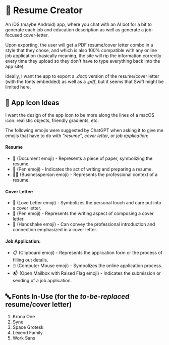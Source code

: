 # 📄 Resume Creator
An iOS (maybe Android) app, where you chat with an AI bot for a bit to generate each job and education description as well as generate a job-focused cover-letter.

Upon exporting, the user will get a PDF resume/cover letter combo in a style that they chose, and which is also 100% compatible with any online job application (basically meaning, the site will rip the information correctly every time they upload so they don't have to type everything back into the app site).

Ideally, I want the app to export a *.docx* version of the resume/cover letter (with the fonts embedded) as well as a *.pdf*, but it seems that Swift might be limited here.

## 🎨 App Icon Ideas
I want the design of the app icon to be more along the lines of a macOS icon: realistic objects, friendly gradients, etc.

The following emojis were suggested by ChatGPT when asking it to give me emojis that have to do with *"resume"*, *cover letter*, or *job application*:

#### Resume
- 📄 (Document emoji) - Represents a piece of paper, symbolizing the resume.
- 📝 (Pen emoji) - Indicates the act of writing and preparing a resume.
- 🧑‍💼 (Businessperson emoji) - Represents the professional context of a resume.

#### Cover Letter:
- 💌 (Love Letter emoji) - Symbolizes the personal touch and care put into a cover letter.
- 📝 (Pen emoji) - Represents the writing aspect of composing a cover letter.
- 🤝 (Handshake emoji) - Can convey the professional introduction and connection emphasized in a cover letter.

#### Job Application:
- 📋 (Clipboard emoji) - Represents the application form or the process of filling out details.
- 🖱️ (Computer Mouse emoji) - Symbolizes the online application process.
- 📬 (Open Mailbox with Raised Flag emoji) - Indicates the submission or sending of a job application.

## 🔤 Fonts In-Use (for the *to-be-replaced* resume/cover letter)
1. Krona One
2. Syne
3. Space Grotesk
4. Lexend Family
5. Work Sans